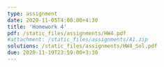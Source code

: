 ```yaml
---
type: assignment
date: 2020-11-05T4:00:00+4:30
title: 'Homework 4'
pdf: /static_files/assignments/HW4.pdf
#attachment: /static_files/assignments/A1.zip
solutions: /static_files/assignments/HW4_Sol.pdf
due: 2020-11-19T23:59:00+3:30
---
```


